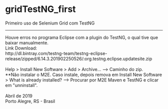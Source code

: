# gridTestNG_first
Primeiro uso de Selenium Grid com TestNG
<hr>
Houve erros no programa Eclipse com a plugin do TestNG, o qual tive que baixar manualmente.
<br>Link Download: <br>
http://dl.bintray.com/testng-team/testng-eclipse-release/zipped/6.14.3.201902250526/:org.testng.eclipse.updatesite.zip<br><br>
Help > Install New Software > Add > Archive... --> Caminho do zip.
<br>**Não instalar o M2E. Caso instale, depois remova em Install New Software > What is already installed? --> Procurar por M2E Maven e TestNG e clicar em "unninstall".
<br><br>
Abril de 2019<br>
Porto Alegre, RS - Brasil
